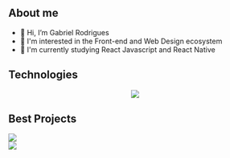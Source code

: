    ## About me
   
   <div>
    <ul>
      <li>👋 Hi, I’m Gabriel Rodrigues</li> 
      <li>👀 I'm interested in the Front-end and Web Design ecosystem</li>
      <li>🌱 I'm currently studying React Javascript and React Native</li>
    </ul>
  </div>
  
   ## Technologies
   
  <p align="center">
    <img src="https://raw.githubusercontent.com/ogabrielrodrigues/.github/main/TECHNOLOGIES.svg" align="center"/>
  </p>
  
  ## Best Projects
  <div class="projects">
     <div>
         <a href="https://github.com/ogabrielrodrigues/sycko-web" target="_blank" width="385px" height="156px">
            <img src="https://raw.githubusercontent.com/ogabrielrodrigues/.github/main/SYCKO.svg"  />
         </a>
     </div>
     <div>
         <a href="https://github.com/ogabrielrodrigues/letmeask" target="_blank" width="362px" height="156px">
            <img src="https://raw.githubusercontent.com/ogabrielrodrigues/.github/main/LETMEASK.svg"  />
         </a>
     </div>
  </div>
  

  
  
  
  




